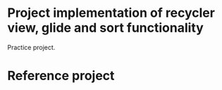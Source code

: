 # Project implementation of recycler view, glide and sort functionality
Practice project.

# Reference project